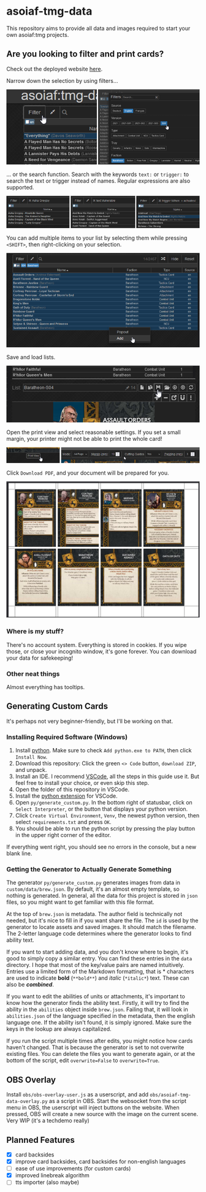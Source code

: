 # asoiaf-tmg-data
This repository aims to provide all data and images required to start your own asoiaf:tmg projects.



## Are you looking to filter and print cards?
Check out the deployed website [here](https://pf2etools.github.io/asoiaf-tmg-data/web/song.html).

Narrow down the selection by using filters...

![filters](filter.png)

... or the search function. Search with the keywords `text:` or `trigger:` to search the text or trigger instead of names. Regular expressions are also supported.

![search](search.png)

You can add multiple items to your list by selecting them while pressing `<SHIFT>`, then right-clicking on your selection.

![select-items](select-items.png)

Save and load lists.

![save-and-load](save-pinned.png)

Open the print view and select reasonable settings. If you set a small margin, your printer might not be able to print the whole card!

![print](print.png)

Click `Download PDF`, and your document will be prepared for you.

![pdf](download-pdf.jpeg)

### Where is my stuff?
There's no account system. Everything is stored in cookies. If you wipe those, or close your incognito window, it's gone forever. You can download your data for safekeeping!

### Other neat things
Almost everything has tooltips.



## Generating Custom Cards

It's perhaps not very beginner-friendly, but I'll be working on that.

### Installing Required Software (Windows)
1. Install [python](https://www.python.org/). Make sure to check `Add python.exe to PATH`, then click `Install Now`.
2. Download this repository: Click the green `<> Code` button, `download ZIP`, and unpack.
3. Install an IDE. I recommend [VSCode](https://code.visualstudio.com/), all the steps in this guide use it. But feel free to install your choice, or even skip this step.
4. Open the folder of this repository in VSCode.
5. Install the [python extension](https://marketplace.visualstudio.com/items?itemName=ms-python.python) for VSCode.
6. Open `py/generate_custom.py`. In the bottom right of statusbar, click on `Select Interpreter`, or the button that displays your python version.
7. Click `Create Virtual Environment`, `Venv`, the newest python version, then select `requirements.txt` and press `OK`.
8. You should be able to run the python script by pressing the play button in the upper right corner of the editor.

If everything went right, you should see no errors in the console, but a new blank line.

### Getting the Generator to Actually Generate Something
The generator `py/generate_custom.py` generates images from data in `custom/data/brew.json`. By default, it's an almost empty template, so nothing is generated. In general, all the data for this project is stored in `json` files, so you might want to get familiar with this file format.

At the top of `brew.json` is metadata. The author field is technically not needed, but it's nice to fill in if you want share the file. The `id` is used by the generator to locate assets and saved images. It should match the filename. The 2-letter language code determines where the generator looks to find ability text.

If you want to start adding data, and you don't know where to begin, it's good to simply copy a similar entry. You can find these entries in the `data` directory. I hope that most of the key/value pairs are named intuitively. Entries use a limited form of the Markdown formatting, that is * characters are used to indicate **bold** (`**bold**`) and *italic* (`*italic*`) text. These can also be ***combined***.

If you want to edit the abilities of units or attachments, it's important to know how the generator finds the ability text. Firstly, it will try to find the ability in the `abilities` object inside `brew.json`. Failing that, it will look in `abilities.json` of the language specified in the metadata, then the english language one. If the ability isn't found, it is simply ignored. Make sure the keys in the lookup are always capitalized.

If you run the script multiple times after edits, you might notice how cards haven't changed. That is because the generator is set to not overwrite existing files. You can delete the files you want to generate again, or at the bottom of the script, edit `overwrite=False` to `overwrite=True`.

## OBS Overlay
Install `obs/obs-overlay-user.js` as a userscript, and add `obs/asoiaf-tmg-data-overlay.py` as a script in OBS. Start the websocket from the script menu in OBS, the userscript will inject buttons on the website. When pressed, OBS will create a new source with the image on the current scene.
Very WIP (it's a techdemo really)



## Planned Features
- [X] card backsides
- [X] improve card backsides, card backsides for non-english languages
- [ ] ease of use improvements (for custom cards)
- [X] improved linebreak algorithm
- [ ] tts importer (also maybe)
